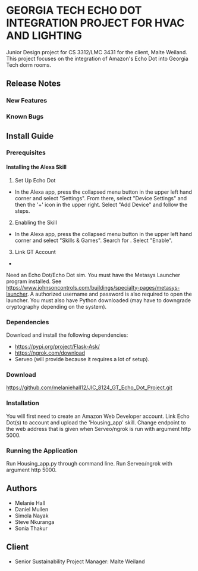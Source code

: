 # GEORGIA TECH ECHO DOT INTEGRATION PROJECT FOR HVAC AND LIGHTING
Junior Design project for CS 3312/LMC 3431 for the client, Malte Weiland. This project focuses on the integration of Amazon's Echo Dot into Georgia Tech dorm rooms.

## Release Notes

### New Features

### Known Bugs


## Install Guide

### Prerequisites
#### Installing the Alexa Skill
1. Set Up Echo Dot
* In the Alexa app, press the collapsed menu button in the upper left hand corner and select "Settings". From there, select "Device Settings" and then the '+' icon in the upper right. Select "Add Device" and follow the steps.  
2. Enabling the Skill
* In the Alexa app, press the collapsed menu button in the upper left hand corner and select "Skills & Games". Search for . Select "Enable".
3. Link GT Account
* 

Need an Echo Dot/Echo Dot sim. You must have the Metasys Launcher program installed. See https://www.johnsoncontrols.com/buildings/specialty-pages/metasys-launcher. A authorized username and password is also required to open the launcher. You must also have Python downloaded (may have to downgrade cryptography depending on the system).  

### Dependencies

Download and install the following dependencies:
* https://pypi.org/project/Flask-Ask/
* https://ngrok.com/download
* Serveo (will provide because it requires a lot of setup).

### Download

https://github.com/melaniehall12/JIC_8124_GT_Echo_Dot_Project.git

### Installation

You will first need to create an Amazon Web Developer account. Link Echo Dot(s) to account and upload the 'Housing_app' skill. Change endpoint to the web address that is given when Serveo/ngrok is run with argument http 5000.

### Running the Application

Run Housing_app.py through command line. Run Serveo/ngrok with argument http 5000.

## Authors
* Melanie Hall
* Daniel Mullen
* Simola Nayak
* Steve Nkuranga
* Sonia Thakur

## Client
* Senior Sustainability Project Manager: Malte Weiland

